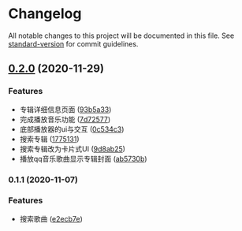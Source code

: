 # Changelog

All notable changes to this project will be documented in this file. See [standard-version](https://github.com/conventional-changelog/standard-version) for commit guidelines.

## [0.2.0](https://github.com/Music-Plan/music-app/compare/v0.1.1...v0.2.0) (2020-11-29)


### Features

* 专辑详细信息页面 ([93b5a33](https://github.com/Music-Plan/music-app/commit/93b5a3342a8ffc8f63ee4ab306a3762f5d179989))
* 完成播放音乐功能 ([7d72577](https://github.com/Music-Plan/music-app/commit/7d725777a94b11c751a3fc96f8a7da389a852a98))
* 底部播放器的ui与交互 ([0c534c3](https://github.com/Music-Plan/music-app/commit/0c534c346a33793900140b907ffaf9a909edef9d))
* 搜索专辑 ([1775131](https://github.com/Music-Plan/music-app/commit/177513158dacee22b8edafe65d06de094df49426))
* 搜索专辑改为卡片式UI ([9d8ab25](https://github.com/Music-Plan/music-app/commit/9d8ab2545fccb1c265764d45959c07bb3a38c052))
* 播放qq音乐歌曲显示专辑封面 ([ab5730b](https://github.com/Music-Plan/music-app/commit/ab5730bfbf00e75eeff85379f0fef40bdd283391))

### 0.1.1 (2020-11-07)


### Features

* 搜索歌曲 ([e2ecb7e](https://github.com/Music-Plan/music-app/commit/e2ecb7e3500d223a90ba168223d2196758c52fc0))

